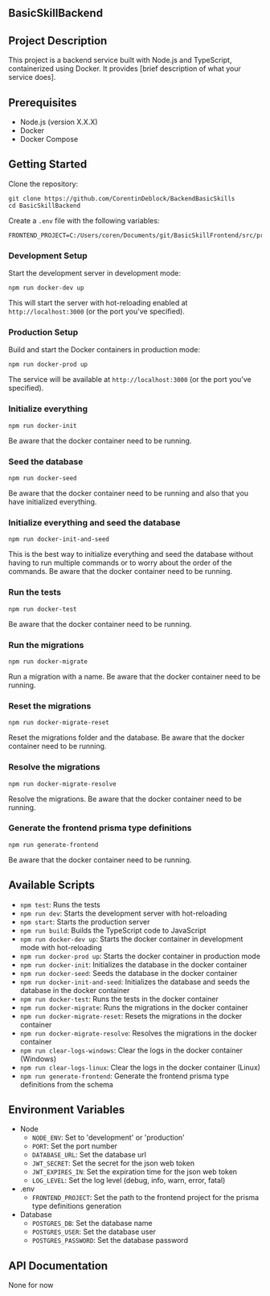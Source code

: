 ## BasicSkillBackend

## Project Description
This project is a backend service built with Node.js and TypeScript, containerized using Docker. It provides [brief description of what your service does].

## Prerequisites
- Node.js (version X.X.X)
- Docker
- Docker Compose

## Getting Started

Clone the repository:
   ```
   git clone https://github.com/CorentinDeblock/BackendBasicSkills
   cd BasicSkillBackend
   ```

Create a `.env` file with the following variables:
   ```
   FRONTEND_PROJECT=C:/Users/coren/Documents/git/BasicSkillFrontend/src/prisma
   ```

### Development Setup

Start the development server in development mode:
   ```
   npm run docker-dev up
   ```

This will start the server with hot-reloading enabled at `http://localhost:3000` (or the port you've specified).

### Production Setup

Build and start the Docker containers in production mode:
   ```
   npm run docker-prod up
   ```

The service will be available at `http://localhost:3000` (or the port you've specified).

### Initialize everything

```
npm run docker-init
```

Be aware that the docker container need to be running.

### Seed the database

```
npm run docker-seed
```

Be aware that the docker container need to be running and also that you have initialized everything.

### Initialize everything and seed the database

```
npm run docker-init-and-seed
```

This is the best way to initialize everything and seed the database without having to run multiple commands or to worry about the order of the commands. Be aware that the docker container need to be running.

### Run the tests

```
npm run docker-test
```

Be aware that the docker container need to be running.

### Run the migrations

```
npm run docker-migrate
```

Run a migration with a name. Be aware that the docker container need to be running.

### Reset the migrations

```
npm run docker-migrate-reset
```

Reset the migrations folder and the database. Be aware that the docker container need to be running.

### Resolve the migrations

```
npm run docker-migrate-resolve
```

Resolve the migrations. Be aware that the docker container need to be running.

### Generate the frontend prisma type definitions

```
npm run generate-frontend
```

Be aware that the docker container need to be running.

## Available Scripts
- `npm test`: Runs the tests
- `npm run dev`: Starts the development server with hot-reloading
- `npm start`: Starts the production server
- `npm run build`: Builds the TypeScript code to JavaScript
- `npm run docker-dev up`: Starts the docker container in development mode with hot-reloading
- `npm run docker-prod up`: Starts the docker container in production mode
- `npm run docker-init`: Initializes the database in the docker container
- `npm run docker-seed`: Seeds the database in the docker container
- `npm run docker-init-and-seed`: Initializes the database and seeds the database in the docker container
- `npm run docker-test`: Runs the tests in the docker container
- `npm run docker-migrate`: Runs the migrations in the docker container
- `npm run docker-migrate-reset`: Resets the migrations in the docker container
- `npm run docker-migrate-resolve`: Resolves the migrations in the docker container
- `npm run clear-logs-windows`: Clear the logs in the docker container (Windows)
- `npm run clear-logs-linux`: Clear the logs in the docker container (Linux)
- `npm run generate-frontend`: Generate the frontend prisma type definitions from the schema

## Environment Variables

- Node
  - `NODE_ENV`: Set to 'development' or 'production'
  - `PORT`: Set the port number
  - `DATABASE_URL`: Set the database url
  - `JWT_SECRET`: Set the secret for the json web token
  - `JWT_EXPIRES_IN`: Set the expiration time for the
  json web token
  - `LOG_LEVEL`: Set the log level (debug, info, warn, error, fatal)
- .env
  - `FRONTEND_PROJECT`: Set the path to the frontend project for the prisma type definitions generation
- Database
  - `POSTGRES_DB`: Set the database name
  - `POSTGRES_USER`: Set the database user
  - `POSTGRES_PASSWORD`: Set the database password

## API Documentation
None for now
